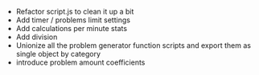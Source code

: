 - Refactor script.js to clean it up a bit
- Add timer / problems limit settings
- Add calculations per minute stats
- Add division
- Unionize all the problem generator function scripts and export them as single object by category
- introduce problem amount coefficients
